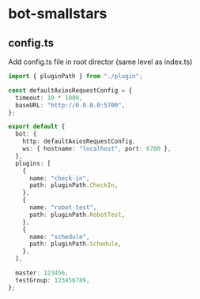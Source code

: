 # bot-smallstars

## config.ts

Add config.ts file in root director (same level as index.ts)

```ts
import { pluginPath } from "./plugin";

const defaultAxiosRequestConfig = {
  timeout: 10 * 1000,
  baseURL: "http://0.0.0.0:5700",
};

export default {
  bot: {
    http: defaultAxiosRequestConfig,
    ws: { hostname: "localhost", port: 6700 },
  },
  plugins: [
    {
      name: "check-in",
      path: pluginPath.CheckIn,
    },
    {
      name: "robot-test",
      path: pluginPath.RobotTest,
    },
    {
      name: "schedule",
      path: pluginPath.Schedule,
    },
  ],

  master: 123456,
  testGroup: 123456789,
};
```
